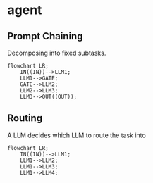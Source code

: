 # agent

## Prompt Chaining 
Decomposing into fixed subtasks. 

```mermaid
flowchart LR;
    IN((IN))-->LLM1;
    LLM1-->GATE;
    GATE-->LLM2;
    LLM2-->LLM3;
    LLM3-->OUT((OUT));
```

## Routing 
A LLM decides which LLM to route the task into
```mermaid
flowchart LR;
    IN((IN))-->LLM1;
    LLM1-->LLM2;
    LLM1-->LLM3;
    LLM1-->LLM4;
```
